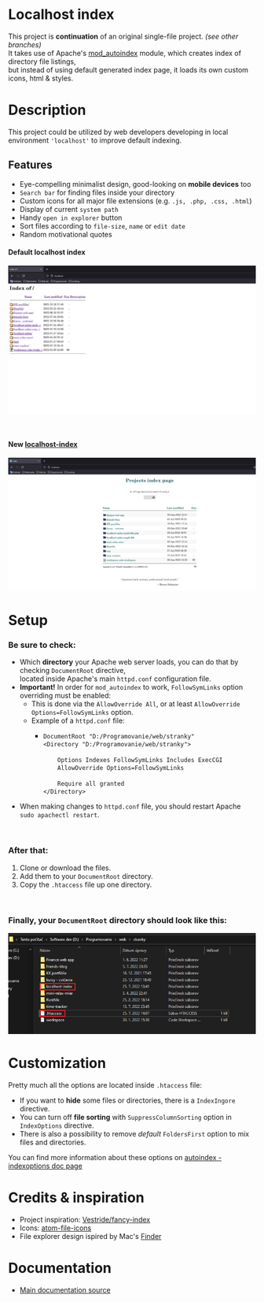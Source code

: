 # **Localhost index**
This project is **continuation** of an original single-file project. _(see other branches)_<br>
It takes use of Apache's [mod_autoindex](https://httpd.apache.org/docs/2.4/mod/mod_autoindex.html) module, which creates index of directory file listings, <br>
but instead of using default generated index page, it loads its own custom icons, html & styles.
 
# Description
This project could be utilized by web developers developing in local environment ```'localhost'``` to improve default indexing.

## Features
* Eye-compelling minimalist design, good-looking on **mobile devices** too
* ```Search bar``` for finding files inside your directory
* Custom icons for all major file extensions (e.g. ```.js, .php, .css, .html```)
* Display of current ```system path```
* Handy ```open in explorer``` button
* Sort files according to ```file-size```, ```name``` or ```edit date```
* Random motivational quotes

#### Default localhost index
![localhost index with FancyIndexing](doc/img/old-index-clipped.png)

<br>

#### **New** [localhost-index](https://github.com/kriskoribsky/localhost-index)
![new style of localhost index](doc/img/new-index-clipped.png)

# Setup

### Be sure to check:
* Which **directory** your Apache web server loads, you can do that by checking ```DocumentRoot``` directive,<br>
located inside Apache's main ```httpd.conf``` configuration file.
* **Important!** In order for ```mod_autoindex``` to work, ```FollowSymLinks``` option overriding must be enabled:
  * This is done via the ```AllowOverride All```, or at least ```AllowOverride Options=FollowSymLinks``` option.
  * Example of a ```httpd.conf``` file:
    * ```
      DocumentRoot "D:/Programovanie/web/stranky"
      <Directory "D:/Programovanie/web/stranky">

          Options Indexes FollowSymLinks Includes ExecCGI
          AllowOverride Options=FollowSymLinks

          Require all granted
      </Directory>
      ```
* When making changes to ```httpd.conf``` file, you should restart Apache ```sudo apachectl restart```.

<br>

### After that:

1. Clone or download the files.
2. Add them to your ```DocumentRoot``` directory.
3. Copy the ```.htaccess``` file up one directory.

<br>


### Finally, your ```DocumentRoot``` directory should look like this:
![DocumentRoot directory containing .htaccess & localhost-index files](doc/img/root-dir-example.png)

# Customization
Pretty much all the options are located inside ```.htaccess``` file:
* If you want to **hide** some files or directories, there is a ```IndexIngore``` directive.
* You can turn off **file sorting** with ```SuppressColumnSorting``` option in ```IndexOptions``` directive.
* There is also a possibility to remove _default_ ```FoldersFirst``` option to mix files and directories.

You can find more information about these options on [autoindex - indexoptions doc page](https://httpd.apache.org/docs/2.4/mod/mod_autoindex.html#indexoptions)

# Credits & inspiration
* Project inspiration: [Vestride/fancy-index](https://github.com/Vestride/fancy-index)
* Icons: [atom-file-icons](https://github.com/file-icons/atom)<br>
* File explorer design ispired by Mac's [Finder](https://en.wikipedia.org/wiki/Finder_(software))

# Documentation
* [Main documentation source](https://httpd.apache.org/docs/2.4/mod/mod_autoindex.html)
